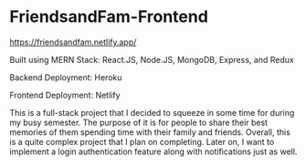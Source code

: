 # FriendsandFam-Frontend


https://friendsandfam.netlify.app/

Built using MERN Stack: React.JS, Node.JS, MongoDB, Express, and Redux

Backend Deployment: Heroku

Frontend Deployment: Netlify

This is a full-stack project that I decided to squeeze in some time for during my busy semester. The purpose of it is for people to share their best memories of them spending time with their family and friends. Overall, this is a quite complex project that I plan on completing. Later on, I want to implement a login authentication feature along with notifications just as well.
